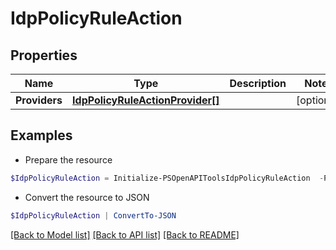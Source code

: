 # IdpPolicyRuleAction
## Properties

Name | Type | Description | Notes
------------ | ------------- | ------------- | -------------
**Providers** | [**IdpPolicyRuleActionProvider[]**](IdpPolicyRuleActionProvider.md) |  | [optional] 

## Examples

- Prepare the resource
```powershell
$IdpPolicyRuleAction = Initialize-PSOpenAPIToolsIdpPolicyRuleAction  -Providers null
```

- Convert the resource to JSON
```powershell
$IdpPolicyRuleAction | ConvertTo-JSON
```

[[Back to Model list]](../README.md#documentation-for-models) [[Back to API list]](../README.md#documentation-for-api-endpoints) [[Back to README]](../README.md)

